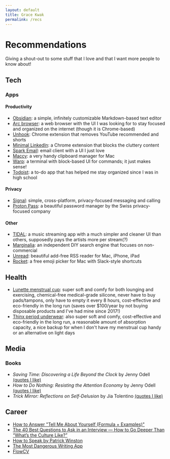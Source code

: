 ```yaml
---
layout: default
title: Grace Kwak
permalink: /recs
---
```


# Recommendations

Giving a shout-out to some stuff that I love and that I want more people to know about!

## Tech

### Apps

#### Productivity

- [Obsidian](https://obsidian.md/): a simple, infinitely customizable Markdown-based text editor
- [Arc browser](https://arc.net/): a web browser with the UI I was looking for to stay focused and organized on the internet (though it is Chrome-based)
- [Unhook](https://chromewebstore.google.com/detail/unhook-remove-youtube-rec/khncfooichmfjbepaaaebmommgaepoid): Chrome extension that removes YouTube recommended and shorts
- [Minimal LinkedIn](https://github.com/cindywu/minimal-linkedin): a Chrome extension that blocks the cluttery content
- [Spark Email](https://sparkmailapp.com/): email client with a UI I just love
- [Maccy](https://maccy.app/): a very handy clipboard manager for Mac
- [Warp](https://warp.dev/): a terminal with block-based UI for commands; it just makes sense!
- [Todoist](https://todoist.com/): a to-do app that has helped me stay organized since I was in high school

#### Privacy

- [Signal](https://signal.org/): simple, cross-platform, privacy-focused messaging and calling
- [Proton Pass](https://protonmail.com/password-manager): a beautiful password manager by the Swiss privacy-focused company

#### Other

- [TIDAL](https://tidal.com/): a music streaming app with a much simpler and cleaner UI than others, supposedly pays the artists more per stream(?)
- [Marginalia](https://search.marginalia.nu/): an independent DIY search engine that focuses on non-commercial
- [Unread](https://www.goldenhillsoftware.com/unread/): beautiful add-free RSS reader for Mac, iPhone, iPad
- [Rocket](https://matthewpalmer.net/rocket/): a free emoji picker for Mac with Slack-style shortcuts

## Health

- [Lunette menstrual cup](https://store.lunette.com/): super soft and comfy for both lounging and exercising, chemical-free medical-grade silicone, never have to buy pads/tampons, only have to empty it every 8 hours, cost-effective and eco-friendly in the long run (saves over $100/year by not buying disposable products and I've had mine since 2017!)
- [Thinx period underwear](https://www.thinx.com/): also super soft and comfy, cost-effective and eco-friendly in the long run, a reasonable amount of absorption capacity, a nice backup for when I don't have my menstrual cup handy or an alternative on light days

## Media

### Books

- _Saving Time: Discovering a Life Beyond the Clock_ by Jenny Odell [(quotes I like)](http://gracekwak.me/booknotes/saving_time)
- _How to Do Nothing: Resisting the Attention Economy_ by Jenny Odell [(quotes I like)](http://gracekwak.me/booknotes/how_to_do_nothing)
- _Trick Mirror: Reflections on Self-Delusion_ by Jia Tolentino [(quotes I like)](http://gracekwak.me/booknotes/trick_mirror)

## Career

- [How to Answer "Tell Me About Yourself (Formula + Examples)"](https://kristina.substack.com/p/how-to-answer-tell-me-about-yourself)
- [The 40 Best Questions to Ask in an Interview — How to Go Deeper Than “What’s the Culture Like?”](https://review.firstround.com/the-40-best-questions-to-ask-in-an-interview-how-to-go-deeper-than-whats-the-culture-like/)
- [How to Speak by Patrick Winston](https://youtu.be/Unzc731iCUY?si=MGBxPFKNHp1O3GcY)
- [The Most Dangerous Writing App](https://www.squibler.io/dangerous-writing-prompt-app/)
- [FlowCV](https://flowcv.com)

